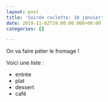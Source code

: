 ```yaml
---
layout: post
title: 'Soirée raclette: 18 janvier'
date: 2019-11-02T19:00:00.000+00:00
categories: []

---
```

On va faire péter le fromage !

Voici une liste :

* entrée
* plat
* dessert
* café